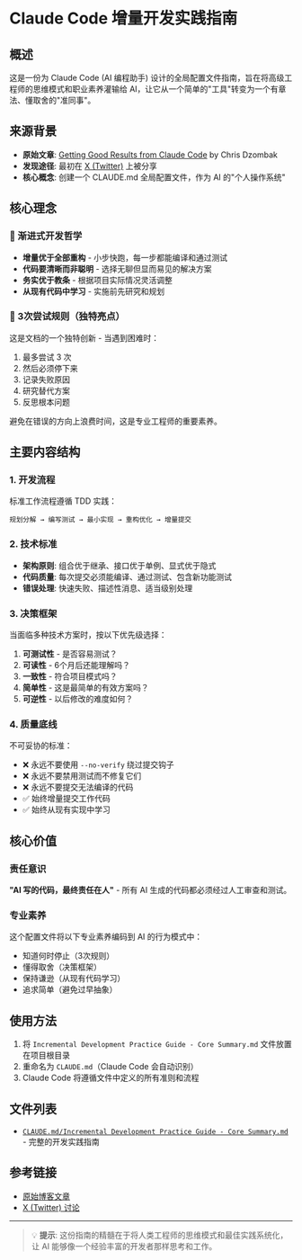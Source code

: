# Claude Code 增量开发实践指南

## 概述

这是一份为 Claude Code (AI 编程助手) 设计的全局配置文件指南，旨在将高级工程师的思维模式和职业素养灌输给 AI，让它从一个简单的"工具"转变为一个有章法、懂取舍的"准同事"。

## 来源背景

- **原始文章**: [Getting Good Results from Claude Code](https://www.dzombak.com/blog/2025/08/getting-good-results-from-claude-code/) by Chris Dzombak
- **发现途径**: 最初在 [X (Twitter)](https://x.com/ShenHuang_/status/1954687442868752698) 上被分享
- **核心概念**: 创建一个 CLAUDE.md 全局配置文件，作为 AI 的"个人操作系统"

## 核心理念

### 🎯 渐进式开发哲学
- **增量优于全部重构** - 小步快跑，每一步都能编译和通过测试
- **代码要清晰而非聪明** - 选择无聊但显而易见的解决方案
- **务实优于教条** - 根据项目实际情况灵活调整
- **从现有代码中学习** - 实施前先研究和规划

### 🔄 3次尝试规则（独特亮点）
这是文档的一个独特创新 - 当遇到困难时：
1. 最多尝试 3 次
2. 然后必须停下来
3. 记录失败原因
4. 研究替代方案
5. 反思根本问题

避免在错误的方向上浪费时间，这是专业工程师的重要素养。

## 主要内容结构

### 1. 开发流程
标准工作流程遵循 TDD 实践：
```
规划分解 → 编写测试 → 最小实现 → 重构优化 → 增量提交
```

### 2. 技术标准
- **架构原则**: 组合优于继承、接口优于单例、显式优于隐式
- **代码质量**: 每次提交必须能编译、通过测试、包含新功能测试
- **错误处理**: 快速失败、描述性消息、适当级别处理

### 3. 决策框架
当面临多种技术方案时，按以下优先级选择：
1. **可测试性** - 是否容易测试？
2. **可读性** - 6个月后还能理解吗？
3. **一致性** - 符合项目模式吗？
4. **简单性** - 这是最简单的有效方案吗？
5. **可逆性** - 以后修改的难度如何？

### 4. 质量底线
不可妥协的标准：
- ❌ 永远不要使用 `--no-verify` 绕过提交钩子
- ❌ 永远不要禁用测试而不修复它们
- ❌ 永远不要提交无法编译的代码
- ✅ 始终增量提交工作代码
- ✅ 始终从现有实现中学习

## 核心价值

### 责任意识
**"AI 写的代码，最终责任在人"** - 所有 AI 生成的代码都必须经过人工审查和测试。

### 专业素养
这个配置文件将以下专业素养编码到 AI 的行为模式中：
- 知道何时停止（3次规则）
- 懂得取舍（决策框架）
- 保持谦逊（从现有代码学习）
- 追求简单（避免过早抽象）

## 使用方法

1. 将 `Incremental Development Practice Guide - Core Summary.md` 文件放置在项目根目录
2. 重命名为 `CLAUDE.md`（Claude Code 会自动识别）
3. Claude Code 将遵循文件中定义的所有准则和流程

## 文件列表

- [`CLAUDE.md/Incremental Development Practice Guide - Core Summary.md`](./CLAUDE.md/Incremental%20Development%20Practice%20Guide%20-%20Core%20Summary.md) - 完整的开发实践指南

## 参考链接

- [原始博客文章](https://www.dzombak.com/blog/2025/08/getting-good-results-from-claude-code/)
- [X (Twitter) 讨论](https://x.com/ShenHuang_/status/1954687442868752698)

---

> 💡 **提示**: 这份指南的精髓在于将人类工程师的思维模式和最佳实践系统化，让 AI 能够像一个经验丰富的开发者那样思考和工作。